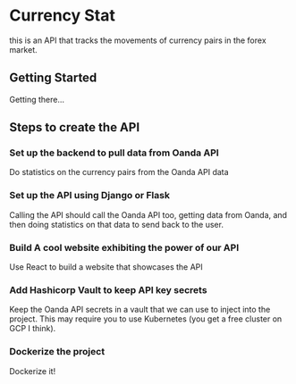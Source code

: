 # Currency Stat

this is an API that tracks the movements of currency pairs in the forex market.

## Getting Started 

Getting there...

## Steps to create the API

### Set up the backend to pull data from Oanda API

Do statistics on the currency pairs from the Oanda API data

### Set up the API using Django or Flask

Calling the API should call the Oanda API too, getting data from Oanda,
and then doing statistics on that data to send back to the user.

### Build A cool website exhibiting the power of our API

Use React to build a website that showcases the API

### Add Hashicorp Vault to keep API key secrets

Keep the Oanda API secrets in a vault that we can use to inject into 
the project. This may require you to use Kubernetes (you get a free cluster on GCP I think).

### Dockerize the project

Dockerize it!

